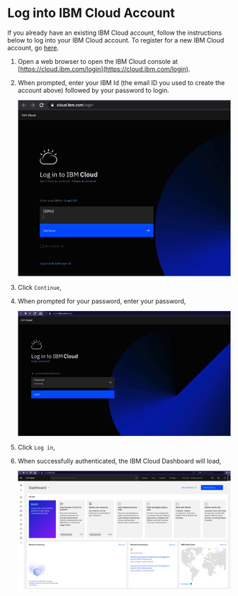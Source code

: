 # Log into IBM Cloud Account

If you already have an existing IBM Cloud account, follow the instructions below to log into your IBM Cloud account. To register for a new IBM Cloud account, go [here](NEWACCOUNT.md).

1. Open a web browser to open the IBM Cloud console at [https://cloud.ibm.com/login](https://cloud.ibm.com/login).
1. When prompted, enter your IBM Id (the email ID you used to create the account above) followed by your password to login.

    ![IBM Cloud Login](images/register/login.png)

1. Click `Continue`,
1. When prompted for your password, enter your password,

    ![IBM Cloud Enter Password](images/account/ibmcloud-account-password.png)

1. Click `Log in`,
1. When successfully authenticated, the IBM Cloud Dashboard will load,

    ![IBM Cloud Dashboard](images/account/ibmcloud-dashboard.png)
